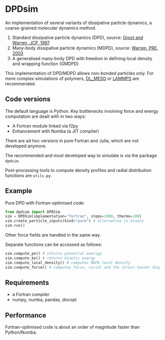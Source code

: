 # DPDsim

An implementation of several variants of dissipative particle dynamics,
a coarse-grained molecular dynamics method.

1. Standard dissipative particle dynamics (DPD), source: [Groot and Warren, JCP, 1997](https://doi.org/10.1063/1.474784)
2. Many-body dissipative particle dynamics (MDPD), source: [Warren, PRE, 2003](https://doi.org/10.1103/PhysRevE.68.066702)
3. A generalised many-body DPD with freedom in defining local density and wrapping function (GMDPD)

This implementation of DPD/MDPD allows non-bonded particles only. 
For more complex simulations of polymers, [DL_MESO](https://www.scd.stfc.ac.uk/Pages/DL_MESO.aspx) 
or [LAMMPS](https://github.com/lammps/lammps) are recommended.


## Code versions
The default language is Python. Key bottlenecks involving force and energy computation
are dealt with in two ways:
* A Fortran module linked via f2py
* Enhancement with Numba (a JIT compiler)

There are ad hoc versions in pure Fortran and Julia, which are not developed anymore.

The recommended and most developed way to simulate is via the package `dpdsim`.

Post-processing tools to compute density profiles and radial distribution functions
are `utils.py`.


## Example
Pure DPD with Fortran-optimised code:
```Python
from dpdsim import DPDSim
sim = DPDSim(implementation="fortran", steps=1000, thermo=100)
sim.create_particle_inputs(kind="pure") # alternative is binary
sim.run()
```

Other force fields are handled in the same way.

Separate functions can be accessed as follows:
```Python
sim.compute_pe() # returns potential enerigy
sim.compute_ke() # returns kinetic energy
sim.compute_local_density() # computes MDPD local density
sim.compute_force() # computes force, virial and the stress tensor diagonal
```

## Requirements
* a Fortran compiler
* numpy, numba, pandas, docopt


## Performance
Fortran-optimised code is about an order of magnitude faster than Python/Numba.




